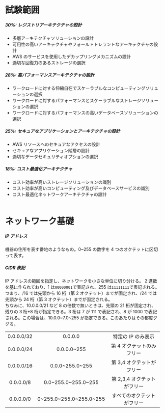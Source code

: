 # 試験範囲

##### 30%: レジストリアーキテクチャの設計

- 多層アーキテクチャソリューションの設計
- 可用性の高いアーキテクチャやフォールトトレラントなアーキテクチャの設計
- AWS のサービスを使用したデカップリングメカニズムの設計
- 適切な回復力のあるストレージの選択

##### 28%: 高パフォーマンスアーキテクチャの設計

- ワークロードに対する伸縮自在でスケーラブルなコンピューティングソリューションの選択
- ワークロードに対するパフォーマンスとスケーラブルなストレージソリューションの選択
- ワークロードに対するパフォーマンスの高いデータベースソリューションの選択

##### 25%: セキュアなアプリケーションとアーキテクチャの設計

- AWS リソースへのセキュアなアクセスの設計
- セキュアなアプリケーション階層の設計
- 適切なデータセキュリティオプションの選択

##### 18%: コスト最適化アーキテクチャ

- コスト効率が高いストレージソリューションの識別
- コスト効率が高いコンピューティング及びデータベースサービスの識別
- コスト最適化ネットワークアーキテクチャの設計
  </br>
  </br>

# ネットワーク基礎

##### IP アドレス

機器の住所を表す番地のようなもの。0~255 の数字を 4 つのオクテットに区切って表す。

##### CIDR 表記

IP アドレスの範囲を指定し、ネットワークを小さな単位に切り分ける。
2 進数を基に作られており、1 は`00000001`で表記され、255 は`11111111`で表記される。  
つまり、/16 では先頭から 16 桁（第 2 オクテット）までが固定され、/24 では先頭から 24 桁（第 3 オクテット）までが固定される。  
ちなみに、10.0.0.0/21 など 8 の倍数で無いときは、先頭の 21 桁が固定され、残りの 3 桁+8 桁が指定できる。3 桁は 7 が 111 で表記され、8 が 1000 で表記される。この場合は、10.0.0~7.0~255 が指定できる。このあたりはその都度ググる。

|            |                         |                             |
| :--------: | :---------------------: | :-------------------------: |
| 0.0.0.0/32 |         0.0.0.0         |     特定の IP のみ表示      |
| 0.0.0.0/24 |       0.0.0.0~255       |  第 4 オクテットのみフリー  |
| 0.0.0.0/16 |     0.0.0~255.0~255     |  第 3,4 オクテットがフリー  |
| 0.0.0.0/8  |   0.0~255.0~255.0~255   | 第 2,3,4 オクテットがフリー |
| 0.0.0.0/0  | 0~255.0~255.0~255.0~255 | すべてのオクテットがフリー  |
